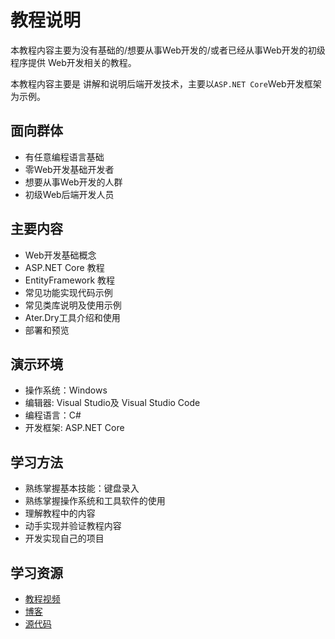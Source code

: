 # 教程说明

本教程内容主要为没有基础的/想要从事Web开发的/或者已经从事Web开发的初级程序提供 Web开发相关的教程。

本教程内容主要是 讲解和说明后端开发技术，主要以`ASP.NET Core`Web开发框架为示例。

## 面向群体

- 有任意编程语言基础
- 零Web开发基础开发者
- 想要从事Web开发的人群
- 初级Web后端开发人员

## 主要内容

- Web开发基础概念
- ASP.NET Core 教程
- EntityFramework 教程
- 常见功能实现代码示例
- 常见类库说明及使用示例
- Ater.Dry工具介绍和使用
- 部署和预览

## 演示环境

- 操作系统：Windows
- 编辑器: Visual Studio及 Visual Studio Code
- 编程语言：C#
- 开发框架: ASP.NET Core

## 学习方法

- 熟练掌握基本技能：键盘录入
- 熟练掌握操作系统和工具软件的使用
- 理解教程中的内容
- 动手实现并验证教程内容
- 开发实现自己的项目

## 学习资源

- [教程视频](https://space.bilibili.com/3493085797419759/channel/seriesdetail?sid=3853750)
- [博客](https://dusi.dev/blog)
- [源代码](https://github.com/AterDev/LearnWeb)
